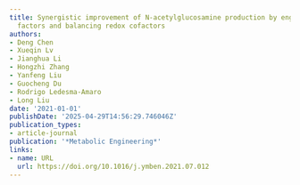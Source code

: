 ```yaml
---
title: Synergistic improvement of N-acetylglucosamine production by engineering transcription
  factors and balancing redox cofactors
authors:
- Deng Chen
- Xueqin Lv
- Jianghua Li
- Hongzhi Zhang
- Yanfeng Liu
- Guocheng Du
- Rodrigo Ledesma‐Amaro
- Long Liu
date: '2021-01-01'
publishDate: '2025-04-29T14:56:29.746046Z'
publication_types:
- article-journal
publication: '*Metabolic Engineering*'
links:
- name: URL
  url: https://doi.org/10.1016/j.ymben.2021.07.012
---
```

